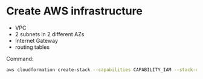 # Create AWS infrastructure

* VPC
* 2 subnets in 2 different AZs
* Internet Gateway
* routing tables

Command:  

```bash
aws cloudformation create-stack --capabilities CAPABILITY_IAM --stack-name aws-vpc --template-body file://./vpc.yml
```
